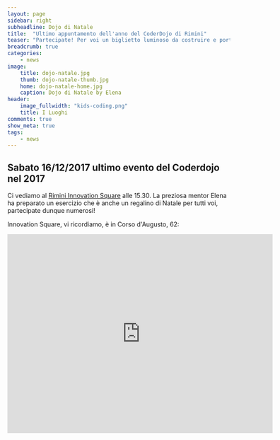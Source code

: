 ```yaml
---
layout: page
sidebar: right
subheadline: Dojo di Natale
title:  "Ultimo appuntamento dell'anno del CoderDojo di Rimini"
teaser: "Partecipate! Per voi un biglietto luminoso da costruire e portare a casa"
breadcrumb: true
categories:
    - news
image:
    title: dojo-natale.jpg
    thumb: dojo-natale-thumb.jpg
    home: dojo-natale-home.jpg
    caption: Dojo di Natale by Elena
header:
    image_fullwidth: "kids-coding.png"
    title: I Luoghi
comments: true
show_meta: true
tags:
    - news
---
```


## Sabato 16/12/2017 ultimo evento del Coderdojo nel 2017

Ci vediamo al [Rimini Innovation Square](https://www.riminiinnovationsquare.com/ "Rimini Innovation Square") alle 15.30. La preziosa mentor Elena ha preparato un esercizio che è anche un regalino di Natale per tutti voi, partecipate dunque numerosi!

Innovation Square, vi ricordiamo, è in Corso d'Augusto, 62:
<iframe src="https://www.google.com/maps/embed?pb=!1m18!1m12!1m3!1d2867.206397874127!2d12.567132815510934!3d44.05844647910945!2m3!1f0!2f0!3f0!3m2!1i1024!2i768!4f13.1!3m3!1m2!1s0x132cc3a3e634cc1b%3A0x7d8eea11445e556a!2sRimini+Innovation+Square!5e0!3m2!1sit!2sit!4v1512163784478" width="600" height="450" frameborder="0" style="border:0" allowfullscreen></iframe>

